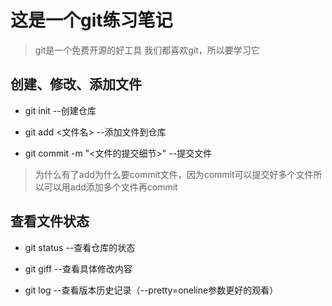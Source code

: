 # 这是一个git练习笔记

> git是一个免费开源的好工具
> 我们都喜欢git，所以要学习它

## 创建、修改、添加文件

* git init --创建仓库

* git add <文件名> --添加文件到仓库

* git commit -m "<文件的提交细节>" --提交文件

> 为什么有了add为什么要commit文件，因为commit可以提交好多个文件所以可以用add添加多个文件再commit

## 查看文件状态

* git status --查看仓库的状态

* git giff --查看具体修改内容

* git log --查看版本历史记录（--pretty=oneline参数更好的观看）